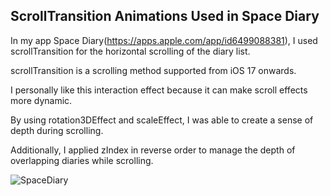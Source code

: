 ## ScrollTransition Animations Used in Space Diary

In my app Space Diary(https://apps.apple.com/app/id6499088381), I used scrollTransition for the horizontal scrolling of the diary list.

scrollTransition is a scrolling method supported from iOS 17 onwards. 

I personally like this interaction effect because it can make scroll effects more dynamic. 

By using rotation3DEffect and scaleEffect, I was able to create a sense of depth during scrolling. 

Additionally, I applied zIndex in reverse order to manage the depth of overlapping diaries while scrolling.

![SpaceDiary](https://github.com/user-attachments/assets/16901f65-cbc4-44d3-a970-12b8a1d2082f)
